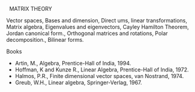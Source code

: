 ---
---
 
MATRIX THEORY

Vector spaces, Bases and dimension, Direct ums, linear transformations, Matrix
algebra, Eigenvalues and eigenvectors, Cayley Hamilton Theorem, Jordan
canonical form., Orthogonal matrices and rotations, Polar decomposition.,
Bilinear forms.

Books

* Artin, M., Algebra, Prentice-Hall of India, 1994.
   
* Hoffman, K and Kunze R., Linear Algebra, Prentice-Hall of India, 1972.
   
* Halmos, P.R., Finite dimensional vector spaces, van Nostrand, 1974.
   
* Greub, W.H., Linear algebra, Springer-Verlag, 1967.
   

